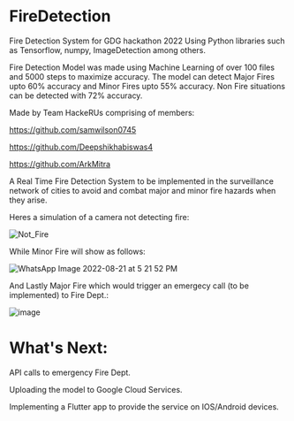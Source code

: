 # FireDetection
Fire Detection System for GDG hackathon 2022
Using Python libraries such as Tensorflow, numpy, ImageDetection among others.

Fire Detection Model was made using Machine Learning of over 100 files and 5000 steps to maximize accuracy.
The model can detect Major Fires upto 60% accuracy and Minor Fires upto 55% accuracy.
Non Fire situations can be detected with 72% accuracy.

Made by Team HackeRUs comprising of members: 

https://github.com/samwilson0745

https://github.com/Deepshikhabiswas4

https://github.com/ArkMitra


A Real Time Fire Detection System to be implemented in the surveillance network of cities to avoid and combat major and minor fire hazards when they arise.

Heres a simulation of a camera not detecting fire:

![Not_Fire](https://user-images.githubusercontent.com/83553018/185789067-ef0b712e-3c0b-483b-b6d5-9b29c83bc6e2.jpeg)


While Minor Fire will show as follows:

![WhatsApp Image 2022-08-21 at 5 21 52 PM](https://user-images.githubusercontent.com/83553018/185790036-26d3eb48-202f-431a-baa8-f1dfd3c7e73f.jpeg)

And Lastly Major Fire which would trigger an emergecy call (to be implemented) to Fire Dept.:

![image](https://user-images.githubusercontent.com/83553018/185789905-272dda56-58c2-4196-b761-573d25669f72.png)

# What's Next:

API calls to emergency Fire Dept.

Uploading the model to Google Cloud Services.

Implementing a Flutter app to provide the service on IOS/Android devices.
